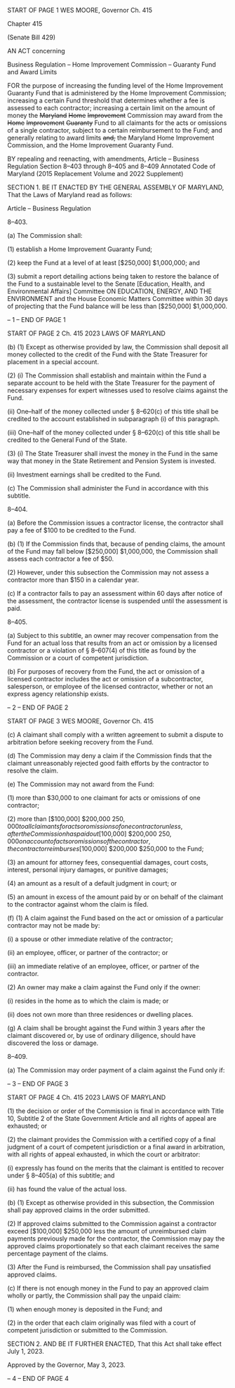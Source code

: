 START OF PAGE 1
WES MOORE, Governor Ch. 415

Chapter 415

(Senate Bill 429)

AN ACT concerning

Business Regulation – Home Improvement Commission – Guaranty Fund and
Award Limits

FOR the purpose of increasing the funding level of the Home Improvement Guaranty Fund
that is administered by the Home Improvement Commission; increasing a certain
Fund threshold that determines whether a fee is assessed to each contractor;
increasing a certain limit on the amount of money the ~~Maryland~~ ~~Home~~ ~~Improvement~~
Commission may award from the ~~Home~~ ~~Improvement~~ ~~Guaranty~~ Fund to all
claimants for the acts or omissions of a single contractor, subject to a certain
reimbursement to the Fund; and generally relating to award limits ~~and,~~ the
Maryland Home Improvement Commission, and the Home Improvement Guaranty
Fund.

BY repealing and reenacting, with amendments,
Article – Business Regulation
Section 8–403 through 8–405 and 8–409
Annotated Code of Maryland
(2015 Replacement Volume and 2022 Supplement)

SECTION 1. BE IT ENACTED BY THE GENERAL ASSEMBLY OF MARYLAND,
That the Laws of Maryland read as follows:

Article – Business Regulation

8–403.

(a) The Commission shall:

(1) establish a Home Improvement Guaranty Fund;

(2) keep the Fund at a level of at least [$250,000] $1,000,000; and

(3) submit a report detailing actions being taken to restore the balance of
the Fund to a sustainable level to the Senate [Education, Health, and Environmental
Affairs] Committee ON EDUCATION, ENERGY, AND THE ENVIRONMENT and the House
Economic Matters Committee within 30 days of projecting that the Fund balance will be
less than [$250,000] $1,000,000.

– 1 –
END OF PAGE 1

START OF PAGE 2
Ch. 415 2023 LAWS OF MARYLAND

(b) (1) Except as otherwise provided by law, the Commission shall deposit all
money collected to the credit of the Fund with the State Treasurer for placement in a special
account.

(2) (i) The Commission shall establish and maintain within the Fund a
separate account to be held with the State Treasurer for the payment of necessary expenses
for expert witnesses used to resolve claims against the Fund.

(ii) One–half of the money collected under § 8–620(c) of this title
shall be credited to the account established in subparagraph (i) of this paragraph.

(iii) One–half of the money collected under § 8–620(c) of this title
shall be credited to the General Fund of the State.

(3) (i) The State Treasurer shall invest the money in the Fund in the
same way that money in the State Retirement and Pension System is invested.

(ii) Investment earnings shall be credited to the Fund.

(c) The Commission shall administer the Fund in accordance with this subtitle.

8–404.

(a) Before the Commission issues a contractor license, the contractor shall pay a
fee of $100 to be credited to the Fund.

(b) (1) If the Commission finds that, because of pending claims, the amount of
the Fund may fall below [$250,000] $1,000,000, the Commission shall assess each
contractor a fee of $50.

(2) However, under this subsection the Commission may not assess a
contractor more than $150 in a calendar year.

(c) If a contractor fails to pay an assessment within 60 days after notice of the
assessment, the contractor license is suspended until the assessment is paid.

8–405.

(a) Subject to this subtitle, an owner may recover compensation from the Fund
for an actual loss that results from an act or omission by a licensed contractor or a violation
of § 8–607(4) of this title as found by the Commission or a court of competent jurisdiction.

(b) For purposes of recovery from the Fund, the act or omission of a licensed
contractor includes the act or omission of a subcontractor, salesperson, or employee of the
licensed contractor, whether or not an express agency relationship exists.

– 2 –
END OF PAGE 2

START OF PAGE 3
WES MOORE, Governor Ch. 415

(c) A claimant shall comply with a written agreement to submit a dispute to
arbitration before seeking recovery from the Fund.

(d) The Commission may deny a claim if the Commission finds that the claimant
unreasonably rejected good faith efforts by the contractor to resolve the claim.

(e) The Commission may not award from the Fund:

(1) more than $30,000 to one claimant for acts or omissions of one
contractor;

(2) more than [$100,000] $200,000 $250,000 to all claimants for acts or
omissions of one contractor unless, after the Commission has paid out [$100,000] $200,000
$250,000 on account of acts or omissions of the contractor, the contractor reimburses
[$100,000] $200,000 $250,000 to the Fund;

(3) an amount for attorney fees, consequential damages, court costs,
interest, personal injury damages, or punitive damages;

(4) an amount as a result of a default judgment in court; or

(5) an amount in excess of the amount paid by or on behalf of the claimant
to the contractor against whom the claim is filed.

(f) (1) A claim against the Fund based on the act or omission of a particular
contractor may not be made by:

(i) a spouse or other immediate relative of the contractor;

(ii) an employee, officer, or partner of the contractor; or

(iii) an immediate relative of an employee, officer, or partner of the
contractor.

(2) An owner may make a claim against the Fund only if the owner:

(i) resides in the home as to which the claim is made; or

(ii) does not own more than three residences or dwelling places.

(g) A claim shall be brought against the Fund within 3 years after the claimant
discovered or, by use of ordinary diligence, should have discovered the loss or damage.

8–409.

(a) The Commission may order payment of a claim against the Fund only if:

– 3 –
END OF PAGE 3

START OF PAGE 4
Ch. 415 2023 LAWS OF MARYLAND

(1) the decision or order of the Commission is final in accordance with Title
10, Subtitle 2 of the State Government Article and all rights of appeal are exhausted; or

(2) the claimant provides the Commission with a certified copy of a final
judgment of a court of competent jurisdiction or a final award in arbitration, with all rights
of appeal exhausted, in which the court or arbitrator:

(i) expressly has found on the merits that the claimant is entitled to
recover under § 8–405(a) of this subtitle; and

(ii) has found the value of the actual loss.

(b) (1) Except as otherwise provided in this subsection, the Commission shall
pay approved claims in the order submitted.

(2) If approved claims submitted to the Commission against a contractor
exceed [$100,000] $250,000 less the amount of unreimbursed claim payments previously
made for the contractor, the Commission may pay the approved claims proportionately so
that each claimant receives the same percentage payment of the claims.

(3) After the Fund is reimbursed, the Commission shall pay unsatisfied
approved claims.

(c) If there is not enough money in the Fund to pay an approved claim wholly or
partly, the Commission shall pay the unpaid claim:

(1) when enough money is deposited in the Fund; and

(2) in the order that each claim originally was filed with a court of
competent jurisdiction or submitted to the Commission.

SECTION 2. AND BE IT FURTHER ENACTED, That this Act shall take effect July
1, 2023.

Approved by the Governor, May 3, 2023.

– 4 –
END OF PAGE 4
